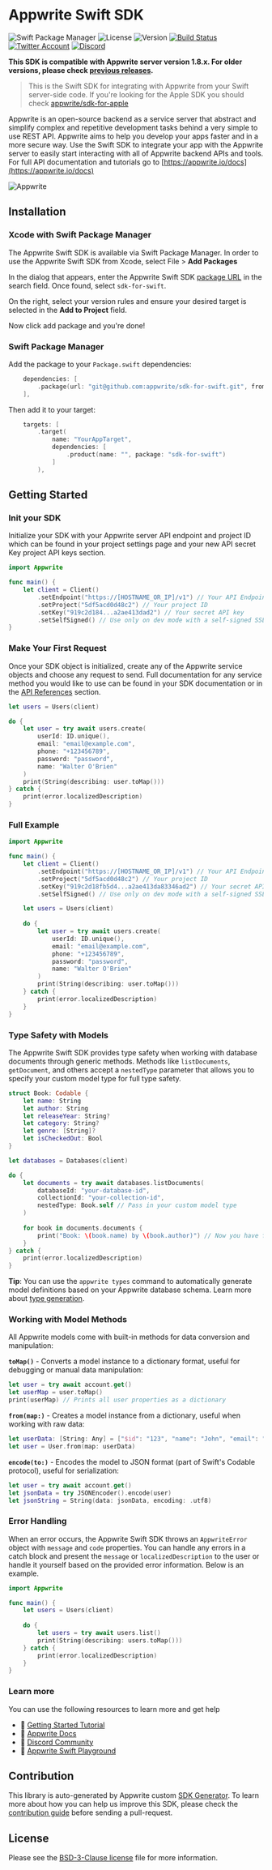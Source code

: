 # Appwrite Swift SDK

![Swift Package Manager](https://img.shields.io/github/v/release/appwrite/sdk-for-swift.svg?color=green&style=flat-square)
![License](https://img.shields.io/github/license/appwrite/sdk-for-swift.svg?style=flat-square)
![Version](https://img.shields.io/badge/api%20version-1.8.0-blue.svg?style=flat-square)
[![Build Status](https://img.shields.io/travis/com/appwrite/sdk-generator?style=flat-square)](https://travis-ci.com/appwrite/sdk-generator)
[![Twitter Account](https://img.shields.io/twitter/follow/appwrite?color=00acee&label=twitter&style=flat-square)](https://twitter.com/appwrite)
[![Discord](https://img.shields.io/discord/564160730845151244?label=discord&style=flat-square)](https://appwrite.io/discord)

**This SDK is compatible with Appwrite server version 1.8.x. For older versions, please check [previous releases](https://github.com/appwrite/sdk-for-swift/releases).**

 > This is the Swift SDK for integrating with Appwrite from your Swift server-side code. If you're looking for the Apple SDK you should check [appwrite/sdk-for-apple](https://github.com/appwrite/sdk-for-apple)

Appwrite is an open-source backend as a service server that abstract and simplify complex and repetitive development tasks behind a very simple to use REST API. Appwrite aims to help you develop your apps faster and in a more secure way. Use the Swift SDK to integrate your app with the Appwrite server to easily start interacting with all of Appwrite backend APIs and tools. For full API documentation and tutorials go to [https://appwrite.io/docs](https://appwrite.io/docs)

![Appwrite](https://github.com/appwrite/appwrite/raw/main/public/images/github.png)

## Installation

### Xcode with Swift Package Manager

The Appwrite Swift SDK is available via Swift Package Manager. In order to use the Appwrite Swift SDK from Xcode, select File > **Add Packages**

In the dialog that appears, enter the Appwrite Swift SDK [package URL](git@github.com:appwrite/sdk-for-swift.git) in the search field. Once found, select `sdk-for-swift`.

On the right, select your version rules and ensure your desired target is selected in the **Add to Project** field.

Now click add package and you're done!

### Swift Package Manager

Add the package to your `Package.swift` dependencies:

```swift
    dependencies: [
        .package(url: "git@github.com:appwrite/sdk-for-swift.git", from: "11.0.0"),
    ],
```

Then add it to your target:

```swift
    targets: [
        .target(
            name: "YourAppTarget",
            dependencies: [
                .product(name: "", package: "sdk-for-swift")
            ]
        ),
```


## Getting Started

### Init your SDK

Initialize your SDK with your Appwrite server API endpoint and project ID which can be found in your project settings page and your new API secret Key project API keys section.

```swift
import Appwrite

func main() {
    let client = Client()
        .setEndpoint("https://[HOSTNAME_OR_IP]/v1") // Your API Endpoint
        .setProject("5df5acd0d48c2") // Your project ID
        .setKey("919c2d184...a2ae413dad2") // Your secret API key
        .setSelfSigned() // Use only on dev mode with a self-signed SSL cert
}
```

### Make Your First Request

Once your SDK object is initialized, create any of the Appwrite service objects and choose any request to send. Full documentation for any service method you would like to use can be found in your SDK documentation or in the [API References](https://appwrite.io/docs) section.

```swift
let users = Users(client)

do {
    let user = try await users.create(
        userId: ID.unique(),
        email: "email@example.com",
        phone: "+123456789",
        password: "password",
        name: "Walter O'Brien"
    )
    print(String(describing: user.toMap()))
} catch {
    print(error.localizedDescription)
}
```

### Full Example

```swift
import Appwrite

func main() {
    let client = Client()
        .setEndpoint("https://[HOSTNAME_OR_IP]/v1") // Your API Endpoint
        .setProject("5df5acd0d48c2") // Your project ID
        .setKey("919c2d18fb5d4...a2ae413da83346ad2") // Your secret API key
        .setSelfSigned() // Use only on dev mode with a self-signed SSL cert

    let users = Users(client)
    
    do {
        let user = try await users.create(
            userId: ID.unique(),
            email: "email@example.com",
            phone: "+123456789",
            password: "password",
            name: "Walter O'Brien"
        )
        print(String(describing: user.toMap()))
    } catch {
        print(error.localizedDescription)
    }
}
```

### Type Safety with Models

The Appwrite Swift SDK provides type safety when working with database documents through generic methods. Methods like `listDocuments`, `getDocument`, and others accept a `nestedType` parameter that allows you to specify your custom model type for full type safety.

```swift
struct Book: Codable {
    let name: String
    let author: String
    let releaseYear: String?
    let category: String?
    let genre: [String]?
    let isCheckedOut: Bool
}

let databases = Databases(client)

do {
    let documents = try await databases.listDocuments(
        databaseId: "your-database-id",
        collectionId: "your-collection-id",
        nestedType: Book.self // Pass in your custom model type
    )
    
    for book in documents.documents {
        print("Book: \(book.name) by \(book.author)") // Now you have full type safety
    }
} catch {
    print(error.localizedDescription)
}
```

**Tip**: You can use the `appwrite types` command to automatically generate model definitions based on your Appwrite database schema. Learn more about [type generation](https://appwrite.io/docs/products/databases/type-generation).

### Working with Model Methods

All Appwrite models come with built-in methods for data conversion and manipulation:

**`toMap()`** - Converts a model instance to a dictionary format, useful for debugging or manual data manipulation:
```swift
let user = try await account.get()
let userMap = user.toMap()
print(userMap) // Prints all user properties as a dictionary
```

**`from(map:)`** - Creates a model instance from a dictionary, useful when working with raw data:
```swift
let userData: [String: Any] = ["$id": "123", "name": "John", "email": "john@example.com"]
let user = User.from(map: userData)
```

**`encode(to:)`** - Encodes the model to JSON format (part of Swift's Codable protocol), useful for serialization:
```swift
let user = try await account.get()
let jsonData = try JSONEncoder().encode(user)
let jsonString = String(data: jsonData, encoding: .utf8)
```

### Error Handling

When an error occurs, the Appwrite Swift SDK throws an `AppwriteError` object with `message` and `code` properties. You can handle any errors in a catch block and present the `message` or `localizedDescription` to the user or handle it yourself based on the provided error information. Below is an example.

```swift
import Appwrite

func main() {
    let users = Users(client)
    
    do {
        let users = try await users.list()
        print(String(describing: users.toMap()))
    } catch {
        print(error.localizedDescription)
    }
}
```

### Learn more

You can use the following resources to learn more and get help

- 🚀 [Getting Started Tutorial](https://appwrite.io/docs/getting-started-for-server)
- 📜 [Appwrite Docs](https://appwrite.io/docs)
- 💬 [Discord Community](https://appwrite.io/discord)
- 🚂 [Appwrite Swift Playground](https://github.com/appwrite/playground-for-swift-server)


## Contribution

This library is auto-generated by Appwrite custom [SDK Generator](https://github.com/appwrite/sdk-generator). To learn more about how you can help us improve this SDK, please check the [contribution guide](https://github.com/appwrite/sdk-generator/blob/master/CONTRIBUTING.md) before sending a pull-request.

## License

Please see the [BSD-3-Clause license](https://raw.githubusercontent.com/appwrite/appwrite/master/LICENSE) file for more information.